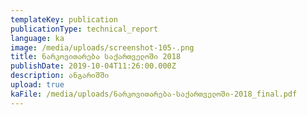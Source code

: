 ```yaml
---
templateKey: publication
publicationType: technical_report
language: ka
image: /media/uploads/screenshot-105-.png
title: ნარკოვითარება საქართველოში 2018
publishDate: 2019-10-04T11:26:00.000Z
description: ანგარიშში
upload: true
kaFile: /media/uploads/ნარკოვითარება-საქართველოში-2018_final.pdf
---
```


